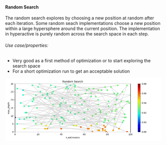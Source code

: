 #### Random Search

The random search explores by choosing a new position at random after each iteration. Some random seach implementations choose a new position within a large hypersphere around the current position. The implementation in hyperactive is purely random across the search space in each step.

###### Use case/properties:
- Very good as a first method of optimization or to start exploring the search space
- For a short optimization run to get an acceptable solution

<p align="center">
<img src="./plots/search_path_Random Search.png" width="1000"/>
</p>
